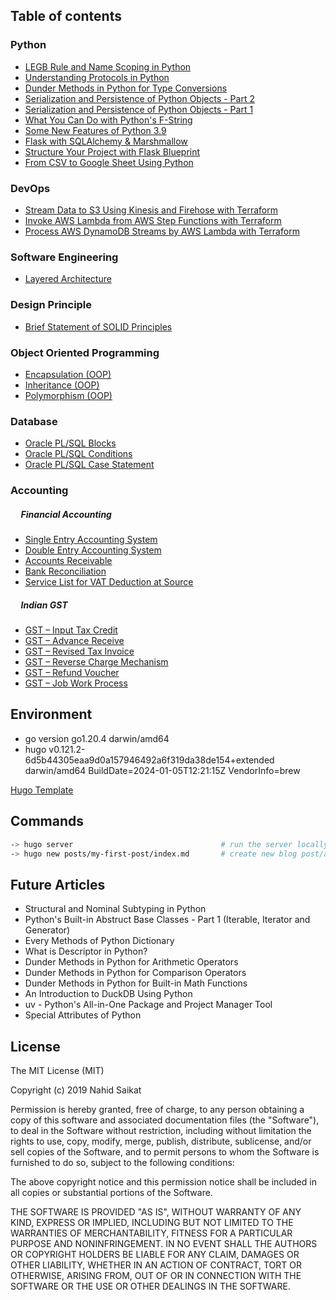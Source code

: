 ## Table of contents
### Python
* [LEGB Rule and Name Scoping in Python](https://nahidsaikat.com/posts/legb-rule-and-name-scoping-in-python/ "LEGB Rule and Name Scoping in Python")
* [Understanding Protocols in Python](https://nahidsaikat.com/posts/understanding-protocols-in-python/ "Understanding Protocols in Python")
* [Dunder Methods in Python for Type Conversions](https://nahidsaikat.com/posts/dunder-methods-in-python-for-type-conversions/ "Dunder Methods in Python for Type Conversions")
* [Serialization and Persistence of Python Objects - Part 2](https://nahidsaikat.com/posts/serialization-and-persistence-of-python-objects-part-2/ "Serialization and Persistence of Python Objects - Part 2")
* [Serialization and Persistence of Python Objects - Part 1](https://nahidsaikat.com/posts/serialization-and-persistence-of-python-objects-part-1/ "Serialization and Persistence of Python Objects - Part 1")
* [What You Can Do with Python's F-String](https://nahidsaikat.com/posts/what-you-can-do-with-fstrings-in-python/ "What You Can Do with Python's F-String")
* [Some New Features of Python 3.9](https://nahidsaikat.com/blog/some-new-features-of-python-3.9/ "Some New Features of Python 3.9")
* [Flask with SQLAlchemy & Marshmallow](https://nahidsaikat.com/blog/flask-with-sqlalchemy-and-marshmallow/ "Flask with SQLAlchemy & Marshmallow")
* [Structure Your Project with Flask Blueprint](https://nahidsaikat.com/blog/structure-your-project-with-flask-blueprint/ "Structure Your Project with Flask Blueprint")
* [From CSV to Google Sheet Using Python](https://nahidsaikat.com/blog/from-csv-to-google-sheet-using-python/ "From CSV to Google Sheet Using Python")

### DevOps
* [Stream Data to S3 Using Kinesis and Firehose with Terraform](https://nahidsaikat.com/blog/stream-data-to-s3-using-kinesis-and-firehose-with-terraform/ "Stream Data to S3 Using Kinesis and Firehose with Terraform")
* [Invoke AWS Lambda from AWS Step Functions with Terraform](https://nahidsaikat.com/blog/invoke-aws-lambda-from-aws-step-functions-with-terraform/ "Invoke AWS Lambda from AWS Step Functions with Terraform")
* [Process AWS DynamoDB Streams by AWS Lambda with Terraform](https://nahidsaikat.com/blog/process-aws-dynamodb-streams-by-aws-lambda-with-terraform/ "Process AWS DynamoDB Streams by AWS Lambda with Terraform")

### Software Engineering
* [Layered Architecture](https://nahidsaikat.com/blog/2017/10/11/layered-architecture/ "Layered Architecture")

### Design Principle
* [Brief Statement of SOLID Principles](https://nahidsaikat.com/blog/2017/07/26/solid-principles/ "Solid Principle")

### Object Oriented Programming
* [Encapsulation (OOP)](https://nahidsaikat.com/blog/2017/12/30/encapsulation/ "Encapsulation")
* [Inheritance (OOP)](https://nahidsaikat.com/blog/2017/11/12/inheritance/ "Inheritance")
* [Polymorphism (OOP)](https://nahidsaikat.com/blog/2017/12/22/polymorphism/ "Polymorphism")

### Database
* [Oracle PL/SQL Blocks](https://nahidsaikat.com/blog/2018/01/29/oracle-pl-sql-blocks/ "Oracle PL/SQL Blocks")
* [Oracle PL/SQL Conditions](https://nahidsaikat.com/blog/2018/02/11/oracle-pl-sql-conditions/ "Oracle PL/SQL Conditions")
* [Oracle PL/SQL Case Statement](https://nahidsaikat.com/blog/2018/02/28/oracle-pl-sql-case-statement/ "Oracle PL/SQL Case Statement")

### Accounting &nbsp;<br/>
##### &nbsp;&nbsp;&nbsp;&nbsp;&nbsp;Financial Accounting
* [Single Entry Accounting System](https://nahidsaikat.com/blog/2017/10/21/single-entry-accounting-system/ "Single Entry Accounting System")
* [Double Entry Accounting System](https://nahidsaikat.com/blog/2017/10/23/double-entry-accounting-system/ "Double Entry Accounting System")
* [Accounts Receivable](https://nahidsaikat.com/blog/2017/11/22/accounts-receivable/ "Accounts Receivable")
* [Bank Reconciliation](https://nahidsaikat.com/blog/2018/01/21/bank-reconciliation/ "Bank Reconciliation")
* [Service List for VAT Deduction at Source](https://nahidsaikat.com/blog/2017/12/11/service-list-vat-deduction-source/ "Service List for VAT Deduction at Source")

##### &nbsp;&nbsp;&nbsp;&nbsp;&nbsp;Indian GST
* [GST – Input Tax Credit](https://nahidsaikat.com/blog/2017/09/28/gst-input-tax-credit/ "GST - Input Tax Credit")
* [GST – Advance Receive](https://nahidsaikat.com/blog/2017/09/03/gst-advanced-receive/ "GST - Advance Receive")
* [GST – Revised Tax Invoice](https://nahidsaikat.com/blog/2017/08/20/gst-revised-invoice/ "GST - Revised Tax Invoice")
* [GST – Reverse Charge Mechanism](https://nahidsaikat.com/blog/2017/08/11/gst-reverse-charge-mechanism/ "GST – Reverse Charge Mechanism")
* [GST – Refund Voucher](https://nahidsaikat.com/blog/2017/09/16/gst-refund-voucher/ "GST - Refund Voucher")
* [GST – Job Work Process](https://nahidsaikat.com/blog/2017/08/26/gst-job-work-process/ "GST - Job Work Process")


## Environment
* go version go1.20.4 darwin/amd64
* hugo v0.121.2-6d5b44305eaa9d0a157946492a6f319da38de154+extended darwin/amd64 BuildDate=2024-01-05T12:21:15Z VendorInfo=brew

[Hugo Template](https://themes.gohugo.io/themes/hugo-blog-awesome/)

## Commands
```bash
-> hugo server                                 # run the server locally
-> hugo new posts/my-first-post/index.md       # create new blog post/article
```

## Future Articles
* Structural and Nominal Subtyping in Python
* Python's Built-in Abstruct Base Classes - Part 1 (Iterable, Iterator and Generator)
* Every Methods of Python Dictionary
* What is Descriptor in Python?
* Dunder Methods in Python for Arithmetic Operators
* Dunder Methods in Python for Comparison Operators
* Dunder Methods in Python for Built-in Math Functions
* An Introduction to DuckDB Using Python
* uv - Python's All-in-One Package and Project Manager Tool
* Special Attributes of Python

## License
The MIT License (MIT)

Copyright (c) 2019 Nahid Saikat

Permission is hereby granted, free of charge, to any person obtaining a copy
of this software and associated documentation files (the "Software"), to deal
in the Software without restriction, including without limitation the rights
to use, copy, modify, merge, publish, distribute, sublicense, and/or sell
copies of the Software, and to permit persons to whom the Software is
furnished to do so, subject to the following conditions:

The above copyright notice and this permission notice shall be included in all
copies or substantial portions of the Software.

THE SOFTWARE IS PROVIDED "AS IS", WITHOUT WARRANTY OF ANY KIND, EXPRESS OR
IMPLIED, INCLUDING BUT NOT LIMITED TO THE WARRANTIES OF MERCHANTABILITY,
FITNESS FOR A PARTICULAR PURPOSE AND NONINFRINGEMENT. IN NO EVENT SHALL THE
AUTHORS OR COPYRIGHT HOLDERS BE LIABLE FOR ANY CLAIM, DAMAGES OR OTHER
LIABILITY, WHETHER IN AN ACTION OF CONTRACT, TORT OR OTHERWISE, ARISING FROM,
OUT OF OR IN CONNECTION WITH THE SOFTWARE OR THE USE OR OTHER DEALINGS IN THE
SOFTWARE.
